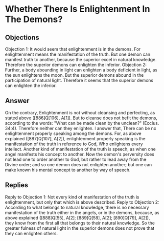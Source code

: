 # Whether There Is Enlightenment In The Demons?
## Objections
Objection 1: It would seem that enlightenment is in the demons. For enlightenment means the manifestation of the truth. But one demon can manifest truth to another, because the superior excel in natural knowledge. Therefore the superior demons can enlighten the inferior.
Objection 2: Further, a body abounding in light can enlighten a body deficient in light, as the sun enlightens the moon. But the superior demons abound in the participation of natural light. Therefore it seems that the superior demons can enlighten the inferior.
## Answer
On the contrary, Enlightenment is not without cleansing and perfecting, as stated above ([886]Q[106], A[1]). But to cleanse does not befit the demons, according to the words: "What can be made clean by the unclean?" (Ecclus. 34:4). Therefore neither can they enlighten.
I answer that, There can be no enlightenment properly speaking among the demons. For, as above explained ([887]Q[107], A[2]), enlightenment properly speaking is the manifestation of the truth in reference to God, Who enlightens every intellect. Another kind of manifestation of the truth is speech, as when one angel manifests his concept to another. Now the demon's perversity does not lead one to order another to God, but rather to lead away from the Divine order; and so one demon does not enlighten another; but one can make known his mental concept to another by way of speech.
## Replies
Reply to Objection 1: Not every kind of manifestation of the truth is enlightenment, but only that which is above described.
Reply to Objection 2: According to what belongs to natural knowledge, there is no necessary manifestation of the truth either in the angels, or in the demons, because, as above explained ([888]Q[55], A[2]; [889]Q[58], A[2]; [890]Q[79], A[2]), they know from the first all that belongs to their natural knowledge. So the greater fulness of natural light in the superior demons does not prove that they can enlighten others.
